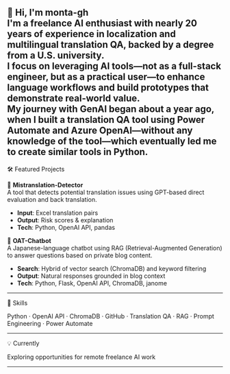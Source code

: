 👋 Hi, I'm monta-gh  
I'm a freelance AI enthusiast with nearly 20 years of experience in localization and multilingual translation QA, backed by a degree from a U.S. university.  
I focus on leveraging AI tools—not as a full-stack engineer, but as a practical user—to enhance language workflows and build prototypes that demonstrate real-world value.  
My journey with GenAI began about a year ago, when I built a translation QA tool using Power Automate and Azure OpenAI—without any knowledge of the tool—which eventually led me to create similar tools in Python.
---

🛠 Featured Projects

🔎 **Mistranslation-Detector**  
A tool that detects potential translation issues using GPT-based direct evaluation and back translation.  
- **Input**: Excel translation pairs  
- **Output**: Risk scores & explanation  
- **Tech**: Python, OpenAI API, pandas

🤖 **OAT-Chatbot**  
A Japanese-language chatbot using RAG (Retrieval-Augmented Generation) to answer questions based on private blog content.  
- **Search**: Hybrid of vector search (ChromaDB) and keyword filtering  
- **Output**: Natural responses grounded in blog context  
- **Tech**: Python, Flask, OpenAI API, ChromaDB, janome

---

🧰 Skills  

Python · OpenAI API · ChromaDB · GitHub · Translation QA · RAG · Prompt Engineering · Power Automate

---

💡 Currently  

Exploring opportunities for remote freelance AI work

---
